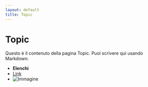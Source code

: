 ```yaml
---
layout: default
title: Topic  
---
```


# Topic 

Questo è il contenuto della pagina Topic. Puoi scrivere qui usando Markdown:

- **Elenchi**
- [Link](https://esempio.com)
- ![Immagine](image.png)
